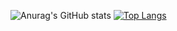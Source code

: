 ![Anurag's GitHub stats](https://github-readme-stats.vercel.app/api?username=iinsue&show_icons=true&theme=radical)
[![Top Langs](https://github-readme-stats.vercel.app/api/top-langs/?username=anuraghazra&layout=pie)](https://github.com/anuraghazra/github-readme-stats)
